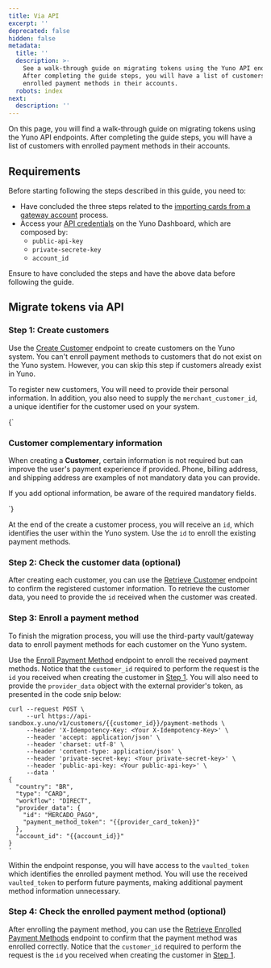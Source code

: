 ```yaml
---
title: Via API
excerpt: ''
deprecated: false
hidden: false
metadata:
  title: ''
  description: >-
    See a walk-through guide on migrating tokens using the Yuno API endpoints.
    After completing the guide steps, you will have a list of customers with
    enrolled payment methods in their accounts.
  robots: index
next:
  description: ''
---
```

On this page, you will find a walk-through guide on migrating tokens using the Yuno API endpoints. After completing the guide steps, you will have a list of customers with enrolled payment methods in their accounts. 

## Requirements

Before starting following the steps described in this guide, you need to:

* Have concluded the three steps related to the [importing cards from a gateway account](docs:token-migration-process-copy#importing-cards-from-a-gateway-account) process.
* Access your [API credentials](doc:get-your-api-credentials) on the Yuno Dashboard, which are composed by:
  * `public-api-key`
  * `private-secrete-key`
  * `account_id`

Ensure to have concluded the steps and have the above data before following the guide.

## Migrate tokens via API

### Step 1: Create customers

Use the [Create Customer](ref:create-customer) endpoint to create customers on the Yuno system. You can't enroll payment methods to customers that do not exist on the Yuno system. However, you can skip this step if customers already exist in Yuno.

To register new customers, You will need to provide their personal information. In addition, you also need to supply the `merchant_customer_id`, a unique identifier for the customer used on your system.

<HTMLBlock>{`
<body>
  <div class="infoBlockContainer">
    <div class="verticalLine"></div>
    <div>
      <h3>Customer complementary information</h3>
      <div class="contentContainer">
        <p>
          When creating a <b>Customer</b>, certain information is not required but can improve the user's payment experience if provided. Phone, billing address, and shipping address are examples of not mandatory data you can provide. 
        </p>
        <p>
           If you add optional information, be aware of the required mandatory fields. 
          </p>
      </div>
    </div>
  </div>
</body>
`}</HTMLBlock>

At the end of the create a customer process, you will receive an `id`, which identifies the user within the Yuno system. Use the `id` to enroll the existing payment methods.

### Step 2: Check the customer data (optional)

After creating each customer, you can use the [Retrieve Customer](ref:create-customer) endpoint to confirm the registered customer information. To retrieve the customer data, you need to provide the `id` received when the customer was created. 

### Step 3: Enroll a payment method

To finish the migration process, you will use the third-party vault/gateway data to enroll payment methods for each customer on the Yuno system. 

Use the [Enroll Payment Method](ref:enroll-payment-method-api) endpoint to enroll the received payment methods. Notice that the `customer_id` required to perform the request is the `id` you received when creating the customer in [Step 1](doc:via-api#step-1-create-customers). You will also need to provide the `provider_data` object with the external provider's token, as presented in the code snip below:

```curl Request
curl --request POST \
     --url https://api-sandbox.y.uno/v1/customers/{{customer_id}}/payment-methods \
     --header 'X-Idempotency-Key: <Your X-Idempotency-Key>' \
     --header 'accept: application/json' \
     --header 'charset: utf-8' \
     --header 'content-type: application/json' \
     --header 'private-secret-key: <Your private-secret-key>' \
     --header 'public-api-key: <Your public-api-key>' \
     --data '
{
  "country": "BR",
  "type": "CARD",
  "workflow": "DIRECT",
  "provider_data": {
    "id": "MERCADO_PAGO",
    "payment_method_token": "{{provider_card_token}}"
  },
  "account_id": "{{account_id}}" 
}
'
```

Within the endpoint response, you will have access to the `vaulted_token` which identifies the enrolled payment method. You will use the received `vaulted_token` to perform future payments, making additional payment method information unnecessary. 

### Step 4: Check the enrolled payment method (optional)

After enrolling the payment method, you can use the [Retrieve Enrolled Payment Methods](ref:retrieve-enrolled-payment-methods-api) endpoint to confirm that the payment method was enrolled correctly. Notice that the `customer_id` required to perform the request is the `id` you received when creating the customer in [Step 1](doc:via-api#step-1-create-customers).
